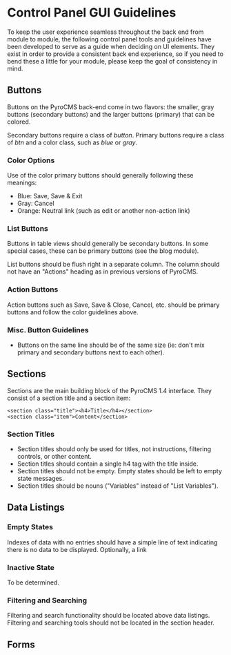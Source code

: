 # Control Panel GUI Guidelines

To keep the user experience seamless throughout the back end from module to module, the following control panel tools and guidelines have been developed to serve as a guide when deciding on UI elements. They exist in order to provide a consistent back end experience, so if you need to bend these a little for your module, please keep the goal of consistency in mind.

## Buttons

Buttons on the PyroCMS back-end come in two flavors: the smaller, gray buttons (secondary buttons) and the larger buttons (primary) that can be colored.

Secondary buttons require a class of _button_. Primary buttons require a class of _btn_ and a color class, such as _blue_ or _gray_.

### Color Options

Use of the color primary buttons should generally following these meanings:

* Blue: Save, Save & Exit
* Gray: Cancel
* Orange: Neutral link (such as edit or another non-action link)

### List Buttons

Buttons in table views should generally be secondary buttons. In some special cases, these can be primary buttons (see the blog module).

List buttons should be flush right in a separate column. The column should not have an "Actions" heading as in previous versions of PyroCMS.

### Action Buttons

Action buttons such as Save, Save & Close, Cancel, etc. should be primary buttons and follow the color guidelines above.

### Misc. Button Guidelines

* Buttons on the same line should be of the same size (ie: don't mix primary and secondary buttons next to each other).

## Sections

Sections are the main building block of the PyroCMS 1.4 interface. They consist of a section title and a section item:

	<section class="title"><h4>Title</h4></section>
	<section class="item">Content</section>

### Section Titles

* Section titles should only be used for titles, not instructions, filtering controls, or other content.
* Section titles should contain a single h4 tag with the title inside.
* Section titles should not be empty. Empty states should be left to empty state messages.
* Section titles should be nouns ("Variables" instead of "List Variables").

## Data Listings

### Empty States

Indexes of data with no entries should have a simple line of text indicating there is no data to be displayed. Optionally, a link  

### Inactive State

To be determined.

### Filtering and Searching

Filtering and search functionality should be located above data listings. Filtering and searching tools should not be located in the section header.

## Forms